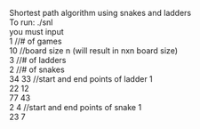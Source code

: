 Shortest path algorithm using snakes and ladders<br />
To run: ./snl <br />
you must input <br />
1 //# of games <br />
10 //board size n (will result in nxn board size) <br />
3 //# of ladders <br />
2 //# of snakes <br />
34 33 //start and end points of ladder 1 <br />
22 12 <br />
77 43 <br />
2 4 //start and end points of snake 1 <br />
23 7 <br />
